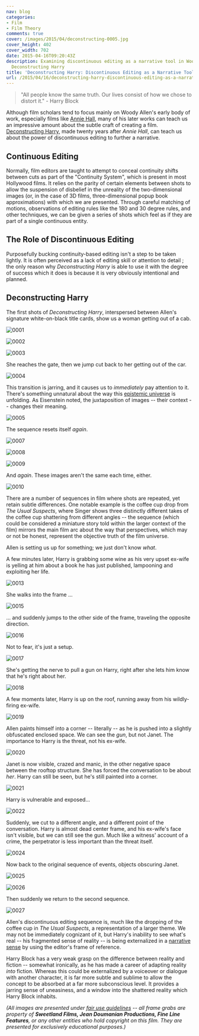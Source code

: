 ```yaml
---
nav: blog
categories:
- Film
- Film Theory
comments: true
cover: /images/2015/04/deconstructing-0005.jpg
cover_height: 402
cover_width: 702
date: 2015-04-16T09:20:43Z
description: Examining discontinuous editing as a narrative tool in Woody Allen's
  Deconstructing Harry
title: 'Deconstructing Harry: Discontinuous Editing as a Narrative Tool'
url: /2015/04/16/deconstructing-harry-discontinuous-editing-as-a-narrative-tool/
---
```


> "All people know the same truth. Our lives consist of how we chose to distort it." - Harry Block

Although film scholars tend to focus mainly on Woody Allen's early body of work, especially films like [Annie Hall](http://www.imdb.com/title/tt0075686/), many of his later works can teach us an impressive amount about the subtle craft of creating a film. [Deconstructing Harry](http://www.imdb.com/title/tt0118954/), made twenty years after *Annie Hall*, can teach us about the power of discontinuous editing to further a narrative.

<!--more-->

## Continuous Editing

Normally, film editors are taught to attempt to conceal continuity shifts between cuts as part of the "Continuity System", which is present in most Hollywood films. It relies on the parity of certain elements between shots to allow the suspension of disbelief in the unreality of the two-dimensional images (or, in the case of 3D films, three-dimensional popup book approximations) with which we are presented. Through careful matching of motions, observations of editing rules like the 180 and 30 degree rules, and other techniques, we can be given a series of shots which feel as if they are part of a single continuous entity.

## The Role of Discontinuous Editing

Purposefully bucking continuity-based editing isn't a step to be taken lightly. It is often perceived as a lack of editing skill or attention to detail ; the only reason why *Deconstructing Harry* is able to use it with the degree of success which it does is because it is very obviously intentional and planned.

## Deconstructing Harry

The first shots of *Deconstructing Harry*, interspersed between Allen's signature white-on-black title cards, show us a woman getting out of a cab.

![0001](/images/2015/04/deconstructing-0001.jpg)  

![0002](/images/2015/04/deconstructing-0002.jpg)  

![0003](/images/2015/04/deconstructing-0003.jpg)  

She reaches the gate, then we jump cut back to her getting out of the car.

![0004](/images/2015/04/deconstructing-0004.jpg)  

This transition is jarring, and it causes us to *immediately* pay attention to it. There's something unnatural about the way this [epistemic universe](/2015/02/26/film-epistemology/) is unfolding. As Eisenstein noted, the juxtaposition of images -- their context -- changes their meaning.

![0005](/images/2015/04/deconstructing-0005.jpg)  

The sequence resets itself *again*.

![0007](/images/2015/04/deconstructing-0007.jpg)  

![0008](/images/2015/04/deconstructing-0008.jpg)  

![0009](/images/2015/04/deconstructing-0009.jpg)  

And *again*. These images aren't the same each time, either. 

![0010](/images/2015/04/deconstructing-0010.jpg)  

There are a number of sequences in film where shots are repeated, yet retain subtle differences. One notable example is the coffee cup drop from *The Usual Suspects*, where Singer shows three distinctly different takes of the coffee cup shattering from different angles -- the sequence (which could be considered a miniature story told within the larger context of the film) mirrors the main film arc about the way that perspectives, which may or not be honest, represent the objective truth of the film universe.

Allen is setting us up for something; we just don't know *what*.

A few minutes later, Harry is grabbing some wine as his very upset ex-wife is yelling at him about a book he has just published, lampooning and exploiting her life.

![0013](/images/2015/04/deconstructing-0013.jpg)  

She walks into the frame ...

![0015](/images/2015/04/deconstructing-0015.jpg)  

... and suddenly jumps to the other side of the frame, traveling the opposite direction.

![0016](/images/2015/04/deconstructing-0016.jpg)  

Not to fear, it's just a setup.

![0017](/images/2015/04/deconstructing-0017.jpg)  

She's getting the nerve to pull a gun on Harry, right after she lets him know that he's right about her.

![0018](/images/2015/04/deconstructing-0018.jpg)  

A few moments later, Harry is up on the roof, running away from his wildly-firing ex-wife.

![0019](/images/2015/04/deconstructing-0019.jpg)  

Allen paints himself into a corner -- literally -- as he is pushed into a slightly obfuscated enclosed space. We can see the *gun*, but not Janet. The importance to Harry is the threat, not his ex-wife.

![0020](/images/2015/04/deconstructing-0020.jpg)  

Janet is now visible, crazed and manic, in the other negative space between the rooftop structure. She has forced the conversation to be about *her*. Harry can still be seen, but he's still painted into a corner.

![0021](/images/2015/04/deconstructing-0021.jpg)  

Harry is vulnerable and exposed...

![0022](/images/2015/04/deconstructing-0022.jpg)  

Suddenly, we cut to a different angle, and a different point of the conversation. Harry is almost dead center frame, and his ex-wife's face isn't visible, but we can still see the gun. Much like a witness' account of a crime, the perpetrator is less important than the threat itself.

![0024](/images/2015/04/deconstructing-0024.jpg)  

Now back to the original sequence of events, objects obscuring Janet.

![0025](/images/2015/04/deconstructing-0025.jpg)  

![0026](/images/2015/04/deconstructing-0026.jpg)  

Then suddenly we return to the second sequence.

![0027](/images/2015/04/deconstructing-0027.jpg)  

Allen's discontinuous editing sequence is, much like the dropping of the coffee cup in *The Usual Suspects*, a representation of a larger theme. We may not be immediately cognizant of it, but Harry's inability to see what's real -- his fragmented sense of reality -- is being externalized in a [narrative sense](/2015/03/02/narrative-exposition-in-film/) by using the editor's frame of reference.

Harry Block has a very weak grasp on the difference between reality and fiction -- somewhat ironically, as he has made a career of adapting reality *into* fiction. Whereas this could be externalized by a voiceover or dialogue with another character, it is far more subtle and sublime to allow the concept to be absorbed at a far more subconscious level. It provides a jarring sense of uneasiness, and a window into the shattered reality which Harry Block inhabits.

_(All images are presented under [fair use guidelines](http://libguides.mit.edu/usingimages) -- all frame grabs are property of **Sweetland Films, Jean Doumanian Productions, Fine Line Features**, or any other entities who hold copyright on this film. They are presented for exclusively educational purposes.)_
